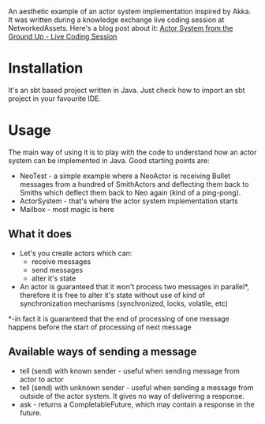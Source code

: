 An aesthetic example of an actor system implementation inspired by Akka.
It was written during a knowledge exchange live coding session at NetworkedAssets.
Here's a blog post about it: [Actor System from the Ground Up - Live Coding Session](https://www.networkedassets.com/actor-system-from-the-ground-up-live-coding-session/)

# Installation

It's an sbt based project written in Java. Just check how to import an sbt project in your favourite IDE.

# Usage
The main way of using it is to play with the code to understand how an actor system can be implemented in Java.
Good starting points are:

* NeoTest - a simple example where a NeoActor is receiving Bullet messages from a hundred of SmithActors and deflecting them back to Smiths which deflect them back to Neo again (kind of a ping-pong).
* ActorSystem - that's where the actor system implementation starts
* Mailbox - most magic is here

## What it does
* Let's you create actors which can:
    * receive messages
    * send messages
    * alter it's state
* An actor is guaranteed that it won't process two messages in parallel*, therefore it is free to alter it's state without use of kind of synchronization mechanisms (synchronized, locks, volatile, etc)

*-in fact it is guaranteed that the end of processing of one message happens before the start of processing of next message

## Available ways of sending a message
* tell (send) with known sender - useful when sending message from actor to actor
* tell (send) with unknown sender - useful when sending a message from outside of the actor system. It gives no way of delivering a response. 
* ask - returns a CompletableFuture, which may contain a response in the future.
